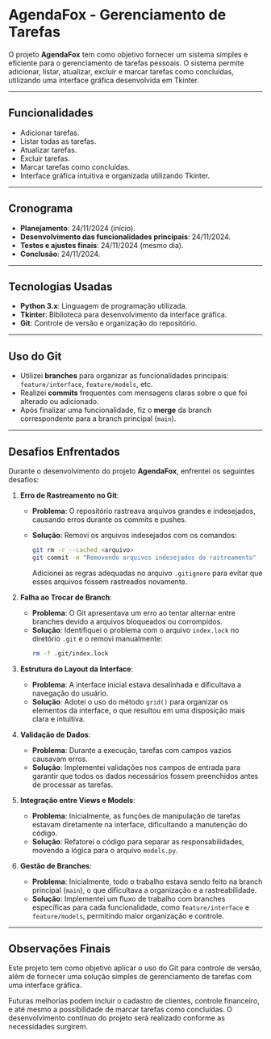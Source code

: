 
# AgendaFox - Gerenciamento de Tarefas

O projeto **AgendaFox** tem como objetivo fornecer um sistema simples e eficiente para o gerenciamento de tarefas pessoais. O sistema permite adicionar, listar, atualizar, excluir e marcar tarefas como concluídas, utilizando uma interface gráfica desenvolvida em Tkinter.

---

## Funcionalidades

- Adicionar tarefas.
- Listar todas as tarefas.
- Atualizar tarefas.
- Excluir tarefas.
- Marcar tarefas como concluídas.
- Interface gráfica intuitiva e organizada utilizando Tkinter.

---

## Cronograma

- **Planejamento**: 24/11/2024 (início).
- **Desenvolvimento das funcionalidades principais**: 24/11/2024.
- **Testes e ajustes finais**: 24/11/2024 (mesmo dia).
- **Conclusão**: 24/11/2024.

---

## Tecnologias Usadas

- **Python 3.x**: Linguagem de programação utilizada.
- **Tkinter**: Biblioteca para desenvolvimento da interface gráfica.
- **Git**: Controle de versão e organização do repositório.

---

## Uso do Git

- Utilizei **branches** para organizar as funcionalidades principais: `feature/interface`, `feature/models`, etc.
- Realizei **commits** frequentes com mensagens claras sobre o que foi alterado ou adicionado.
- Após finalizar uma funcionalidade, fiz o **merge** da branch correspondente para a branch principal (`main`).

---

## Desafios Enfrentados

Durante o desenvolvimento do projeto **AgendaFox**, enfrentei os seguintes desafios:

1. **Erro de Rastreamento no Git**:

   - **Problema**: O repositório rastreava arquivos grandes e indesejados, causando erros durante os commits e pushes.
   - **Solução**: Removi os arquivos indesejados com os comandos:
     ```bash
     git rm -r --cached <arquivo>
     git commit -m "Removendo arquivos indesejados do rastreamento"
     ```

     Adicionei as regras adequadas no arquivo `.gitignore` para evitar que esses arquivos fossem rastreados novamente.
2. **Falha ao Trocar de Branch**:

   - **Problema**: O Git apresentava um erro ao tentar alternar entre branches devido a arquivos bloqueados ou corrompidos.
   - **Solução**: Identifiquei o problema com o arquivo `index.lock` no diretório `.git` e o removi manualmente:
     ```bash
     rm -f .git/index.lock
     ```
3. **Estrutura do Layout da Interface**:

   - **Problema**: A interface inicial estava desalinhada e dificultava a navegação do usuário.
   - **Solução**: Adotei o uso do método `grid()` para organizar os elementos da interface, o que resultou em uma disposição mais clara e intuitiva.
4. **Validação de Dados**:

   - **Problema**: Durante a execução, tarefas com campos vazios causavam erros.
   - **Solução**: Implementei validações nos campos de entrada para garantir que todos os dados necessários fossem preenchidos antes de processar as tarefas.
5. **Integração entre Views e Models**:

   - **Problema**: Inicialmente, as funções de manipulação de tarefas estavam diretamente na interface, dificultando a manutenção do código.
   - **Solução**: Refatorei o código para separar as responsabilidades, movendo a lógica para o arquivo `models.py`.
6. **Gestão de Branches**:

   - **Problema**: Inicialmente, todo o trabalho estava sendo feito na branch principal (`main`), o que dificultava a organização e a rastreabilidade.
   - **Solução**: Implementei um fluxo de trabalho com branches específicas para cada funcionalidade, como `feature/interface` e `feature/models`, permitindo maior organização e controle.

---

## Observações Finais

Este projeto tem como objetivo aplicar o uso do Git para controle de versão, além de fornecer uma solução simples de gerenciamento de tarefas com uma interface gráfica.

Futuras melhorias podem incluir o cadastro de clientes, controle financeiro, e até mesmo a possibilidade de marcar tarefas como concluídas. O desenvolvimento contínuo do projeto será realizado conforme as necessidades surgirem.
